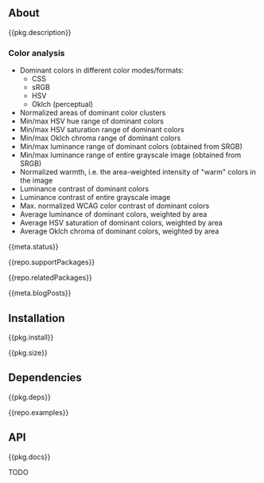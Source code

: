 <!-- include ../../assets/tpl/header.md -->

<!-- toc -->

## About

{{pkg.description}}

### Color analysis

-   Dominant colors in different color modes/formats:
    -   CSS
    -   sRGB
    -   HSV
    -   Oklch (perceptual)
-   Normalized areas of dominant color clusters
-   Min/max HSV hue range of dominant colors
-   Min/max HSV saturation range of dominant colors
-   Min/max Oklch chroma range of dominant colors
-   Min/max luminance range of dominant colors (obtained from SRGB)
-   Min/max luminance range of entire grayscale image (obtained from SRGB)
-   Normalized warmth, i.e. the area-weighted intensity of "warm" colors in the image
-   Luminance contrast of dominant colors
-   Luminance contrast of entire grayscale image
-   Max. normalized WCAG color contrast of dominant colors
-   Average luminance of dominant colors, weighted by area
-   Average HSV saturation of dominant colors, weighted by area
-   Average Oklch chroma of dominant colors, weighted by area

{{meta.status}}

{{repo.supportPackages}}

{{repo.relatedPackages}}

{{meta.blogPosts}}

## Installation

{{pkg.install}}

{{pkg.size}}

## Dependencies

{{pkg.deps}}

{{repo.examples}}

## API

{{pkg.docs}}

TODO

<!-- include ../../assets/tpl/footer.md -->
